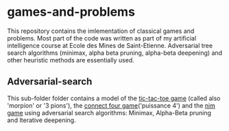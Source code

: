 # games-and-problems

This repository contains the imlementation of classical games and problems. Most part of the code was written as part of my artificial intelligence course at Ecole des Mines de Saint-Etienne. Adversarial tree search algorithms (minimax, alpha beta pruning, alpha-beta deepening) and other heuristic methods are essentially used.

## Adversarial-search

This sub-folder folder contains a model of the [tic-tac-toe game](https://en.wikipedia.org/wiki/Tic-tac-toe) (called also 'morpion' or '3 pions'), the [connect four game](https://en.wikipedia.org/wiki/Connect_Four)('puissance 4') and the [nim game](https://en.wikipedia.org/wiki/Nim) using adversarial search algorithms: Minimax, Alpha-Beta pruning and Iterative deepening.


